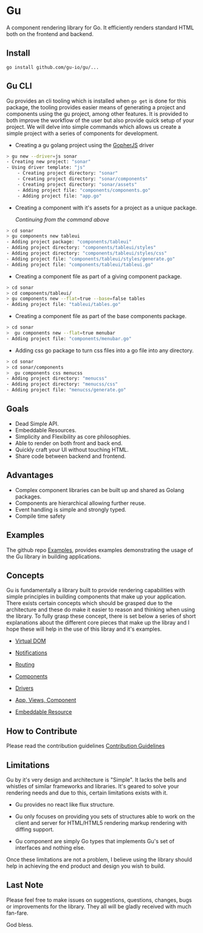 Gu
==

A component rendering library for Go. It efficiently renders standard HTML both on the frontend and backend.

Install
-------

```
go install github.com/gu-io/gu/...
```

Gu CLI
------

Gu provides an cli tooling which is installed when `go get` is done for this package, the tooling provides easier means of generating a project and components using the gu project, among other features. It is provided to both improve the workflow of the user but also provide quick setup of your project. We will delve into simple commands which allows us create a simple project with a series of components for development.

-	Creating a gu golang project using the [GopherJS](https://github.com/gu-io/gopherjs) driver

```bash
> gu new --driver=js sonar
- Creating new project: "sonar"
- Using driver template: "js"
	- Creating project directory: "sonar"
	- Creating project directory: "sonar/components"
	- Creating project directory: "sonar/assets"
	- Adding project file: "components/components.go"
	- Adding project file: "app.go"
```

-	Creating a component with it's assets for a project as a unique package.

	*Continuing from the command above*

```bash
> cd sonar
> gu components new tableui
- Adding project package: "components/tableui"
- Adding project directory: "components/tableui/styles"
- Adding project directory: "components/tableui/styles/css"
- Adding project file: "components/tableui/styles/generate.go"
- Adding project file: "components/tableui/tableui.go"

```

-	Creating a component file as part of a giving component package.

```bash
> cd sonar
> cd components/tableui/
> gu components new --flat=true --base=false tables
- Adding project file: "tableui/tables.go"
```

-	Creating a component file as part of the base components package.

```bash
> cd sonar
>  gu components new --flat=true menubar
- Adding project file: "components/menubar.go"
```

-	Adding css go package to turn css files into a go file into any directory.

```bash
> cd sonar
> cd sonar/components
>  gu components css menucss
- Adding project directory: "menucss"
- Adding project directory: "menucss/css"
- Adding project file: "menucss/generate.go"
```

Goals
-----

-	Dead Simple API.
-	Embeddable Resources.
-	Simplicity and Flexibility as core philosophies.
-	Able to render on both front and back end.
-	Quickly craft your UI without touching HTML.
-	Share code between backend and frontend.

Advantages
----------

-	Complex component libraries can be built up and shared as Golang packages.
-	Components are hierarchical allowing further reuse.
-	Event handling is simple and strongly typed.
-	Compile time safety

Examples
--------

The github repo [Examples](https://github.com/gu-io/examples), provides examples demonstrating the usage of the Gu library in building applications.

Concepts
--------

Gu is fundamentally a library built to provide rendering capabilities with simple principles in building components that make up your application. There exists certain concepts which should be grasped due to the architecture and these do make it easier to reason and thinking when using the library. To fully grasp these concept, there is set below a series of short explanations about the different core pieces that make up the libray and I hope these will help in the use of this libray and it's examples.

-	[Virtual DOM](./docs/concepts/dom.md)

-	[Notifications](./docs/concepts/notifications.md)

-	[Routing](./docs/concepts/routing.md)

-	[Components](./docs/concepts/components.md)

-	[Drivers](./docs/concepts/drivers.md)

-	[App, Views, Component](./docs/concepts/app.md)

-	[Embeddable Resource](./docs/concepts/embedded-resources.md)

How to Contribute
-----------------

Please read the contribution guidelines [Contribution Guidelines](./docs/concepts/contributing.md)

Limitations
-----------

Gu by it's very design and architecture is "Simple". It lacks the bells and whistles of similar frameworks and libraries. It's geared to solve your rendering needs and due to this, certain limitations exists with it.

-	Gu provides no react like flux structure.

-	Gu only focuses on providing you sets of structures able to work on the client and server for HTML/HTML5 rendering markup rendering with diffing support.

-	Gu component are simply Go types that implements Gu's set of interfaces and nothing else.

Once these limitations are not a problem, I believe using the library should help in achieving the end product and design you wish to build.

Last Note
---------

Please feel free to make issues on suggestions, questions, changes, bugs or improvements for the library. They all will be gladly received with much fan-fare.

God bless.
